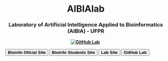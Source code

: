 <p>
  <h1 align="center"><b>AIBIAlab</h1>
</p>

<p>
  <h3 align="center"><b>Laboratory of Artificial Intelligence Applied to Bioinformatics (AIBIA) - UFPR</h3>
</p>

<p align="center">
  <a href="https://aibialab.github.io/"><img src="https://img.shields.io/badge/GitHub-100000?style=for-the-badge&logo=github&logoColor=white" alt="GitHub Lab" /></a>&nbsp;

  <button onclick="window.location.href='http://www.bioinfo.ufpr.br/en/';">**Bioinfo Oficial Site**</button>
  <button onclick="window.location.href='https://www.bioinfodiscentes.com.br/';">**Bioinfo Students Site**</button>
  <button onclick="window.location.href='https://github.com/AIBIAlab/';">**Lab Site**</button>
  <button onclick="window.location.href='https://aibialab.github.io/';">**GitHub Lab**</button>


</p>

<br />
